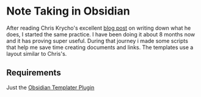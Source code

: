 # Note Taking in Obsidian

After reading Chris Krycho's excellent [blog post](https://v5.chriskrycho.com/journal/writing-down-what-i-do-in-obsidian/) on writing down what he does, I started the same practice. I have been doing it about 8 months now and it has proving super useful. During that journey i made some scripts that help me save time creating documents and links. The templates use a layout similar to Chris's.

## Requirements
Just the [Obsidian Templater Plugin](https://github.com/SilentVoid13/Templater)
